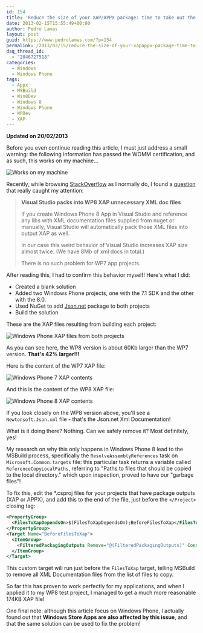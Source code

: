 ```yaml
---
id: 154
title: 'Reduce the size of your XAP/APPX package: time to take out the trash!'
date: 2013-02-15T15:55:49+00:00
author: Pedro Lamas
layout: post
guid: https://www.pedrolamas.com/?p=154
permalink: /2013/02/15/reduce-the-size-of-your-xapappx-package-time-to-take-out-the-trash/
dsq_thread_id:
  - "2046727518"
categories:
  - Windows
  - Windows Phone
tags:
  - Appx
  - MSBuild
  - Win8Dev
  - Windows 8
  - Windows Phone
  - WPDev
  - XAP
---
```

**Updated on 20/02/2013**

Before you even continue reading this article, I must just address a small warning: the following information has passed the WOMM certification, and as such, this works on my machine...

![Works on my machine](/wp-content/uploads/2013/02/Works-on-my-machine.png)

Recently, while browsing [StackOverflow](http://stackoverflow.com/) as I normally do, I found a [question](http://stackoverflow.com/questions/14849374/visual-studio-packs-into-wp8-xap-unnecessary-xml-doc-files) that really caught my attention:

> **Visual Studio packs into WP8 XAP unnecessary XML doc files**
>
> If you create Windows Phone 8 App in Visual Studio and reference any libs with XML documentation files supplied from nuget or manually, Visual Studio will automatically pack those XML files into output XAP as well.
>
> In our case this weird behavior of Visual Studio increases XAP size almost twice. (We have 8Mb of xml docs in total.)
>
> There is no such problem for WP7 app projects.

After reading this, I had to confirm this behavior myself! Here's what I did:

* Created a blank solution
* Added two Windows Phone projects, one with the 7.1 SDK and the other with the 8.0.
* Used NuGet to add [Json.net](http://nuget.org/packages/Newtonsoft.Json/) package to both projects
* Build the solution

These are the XAP files resulting from building each project:

![Windows Phone XAP files from both projects](/wp-content/uploads/2013/02/Windows-Phone-XAP-files-from-both-projects.png)

As you can see here, the WP8 version is about 60Kb larger than the WP7 version. **That's 42% larger!!!**

Here is the content of the WP7 XAP file:

![Windows Phone 7 XAP contents](/wp-content/uploads/2013/02/Windows-Phone-7-XAP-contents.png)

And this is the content of the WP8 XAP file:

![Windows Phone 8 XAP contents](/wp-content/uploads/2013/02/Windows-Phone-8-XAP-contents.png)

If you look closely on the WP8 version above, you'll see a `Newtonsoft.Json.xml` file - that's the Json.net Xml Documentation!

What is it doing there? Nothing. Can we safely remove it? Most definitely, yes!

My research on why this only happens in Windows Phone 8 lead to the MSBuild process, specifically the `ResolveAssemblyReferences` task on `Microsoft.Common.targets` file: this particular task returns a variable called `ReferenceCopyLocalPaths`, referring to "Paths to files that should be copied to the local directory." which upon inspection, proved to have our "garbage files"!

To fix this, edit the *.csproj files for your projects that have package outputs (XAP or APPX), and add this to the end of the file, just before the `</Project>` closing tag:

```xml
<PropertyGroup>
  <FilesToXapDependsOn>$(FilesToXapDependsOn);BeforeFilesToXap</FilesToXapDependsOn>
</PropertyGroup>
<Target Name="BeforeFilesToXap">
  <ItemGroup>
    <FilteredPackagingOutputs Remove="@(FilteredPackagingOutputs)" Condition="'%(FilteredPackagingOutputs.OutputGroup)' == 'CopyLocalFilesOutputGroup' AND '%(FilteredPackagingOutputs.Extension)' == '.xml'"/>
  </ItemGroup>
</Target>
```

This custom target will run just before the `FilesToXap` target, telling MSBuild to remove all XML Documentation files from the list of files to copy.

So far this has proven to work perfectly for my applications, and when I applied it to my WP8 test project, I managed to get a much more reasonable 174KB XAP file!

One final note: although this article focus on Windows Phone, I actually found out that **Windows Store Apps are also affected by this issue**, and that the same solution can be used to fix the problem!

